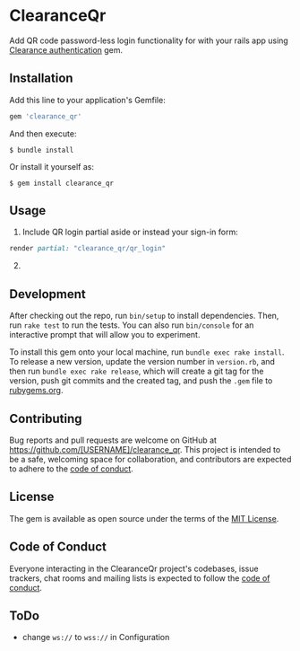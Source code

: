# ClearanceQr

Add QR code password-less login functionality for with your rails app using
[Clearance authentication](https://github.com/thoughtbot/clearance) gem.

## Installation

Add this line to your application's Gemfile:

```ruby
gem 'clearance_qr'
```

And then execute:

    $ bundle install

Or install it yourself as:

    $ gem install clearance_qr

## Usage

1. Include QR login partial aside or instead your sign-in form:

```ruby
render partial: "clearance_qr/qr_login"
```

2. 


## Development

After checking out the repo, run `bin/setup` to install dependencies. Then, run `rake test` to run the tests. You can also run `bin/console` for an interactive prompt that will allow you to experiment.

To install this gem onto your local machine, run `bundle exec rake install`. To release a new version, update the version number in `version.rb`, and then run `bundle exec rake release`, which will create a git tag for the version, push git commits and the created tag, and push the `.gem` file to [rubygems.org](https://rubygems.org).

## Contributing

Bug reports and pull requests are welcome on GitHub at https://github.com/[USERNAME]/clearance_qr. This project is intended to be a safe, welcoming space for collaboration, and contributors are expected to adhere to the [code of conduct](https://github.com/[USERNAME]/clearance_qr/blob/master/CODE_OF_CONDUCT.md).

## License

The gem is available as open source under the terms of the [MIT License](https://opensource.org/licenses/MIT).

## Code of Conduct

Everyone interacting in the ClearanceQr project's codebases, issue trackers, chat rooms and mailing lists is expected to follow the [code of conduct](https://github.com/[USERNAME]/clearance_qr/blob/master/CODE_OF_CONDUCT.md).

## ToDo

* change `ws://` to `wss://` in Configuration
